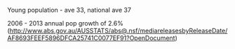 Young population - ave 33, national ave 37

2006 - 2013 annual pop growth of 2.6% (http://www.abs.gov.au/AUSSTATS/abs@.nsf/mediareleasesbyReleaseDate/AF8693FEEF5896DFCA25741C0077EF91?OpenDocument)